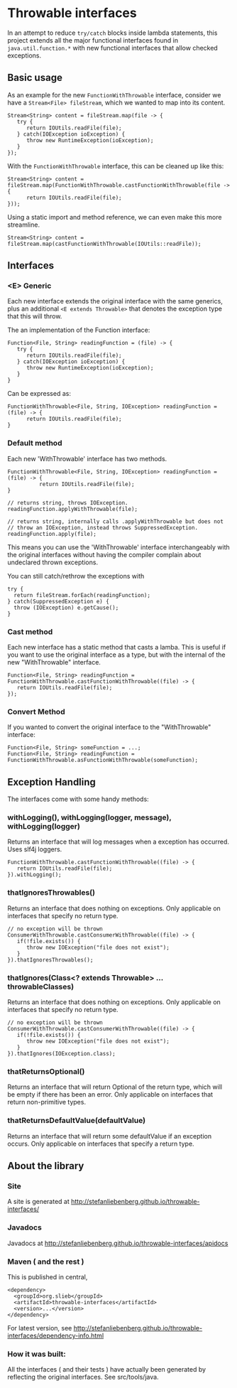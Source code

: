 # Throwable interfaces

In an attempt to reduce `try/catch` blocks inside lambda statements, this project extends all the major functional 
interfaces found in `java.util.function.*` with new functional interfaces that allow checked exceptions.
 
## Basic usage

As an example for the new `FunctionWithThrowable` interface, consider we have a `Stream<File> fileStream`, which we wanted to map into its content. 

    Stream<String> content = fileStream.map(file -> {
       try {
          return IOUtils.readFile(file);
       } catch(IOException ioException) {
          throw new RuntimeException(ioException);
       }
    });
    
With the `FunctionWithThrowable` interface, this can be cleaned up like this:
    
    Stream<String> content = fileStream.map(FunctionWithThrowable.castFunctionWithThrowable(file -> {
          return IOUtils.readFile(file);
    }));
    
Using a static import and method reference, we can even make this more streamline.    
    
    Stream<String> content = fileStream.map(castFunctionWithThrowable(IOUtils::readFile));
    
## Interfaces



### &lt;E&gt; Generic

Each new interface extends the original interface with the same generics, plus an additional `<E extends Throwable>` 
that denotes the exception type that this will throw.



The an implementation of the Function interface: 

    Function<File, String> readingFunction = (file) -> {
       try {
          return IOUtils.readFile(file);
       } catch(IOException ioException) {
          throw new RuntimeException(ioException);
       }
    }

Can be expressed as:

    FunctionWithThrowable<File, String, IOException> readingFunction = (file) -> {
          return IOUtils.readFile(file);
    }
    
### Default method
    
Each new 'WithThrowable' interface has two methods.
    
    FunctionWithThrowable<File, String, IOException> readingFunction = (file) -> {
              return IOUtils.readFile(file);
    }

    // returns string, throws IOException.
    readingFunction.applyWithThrowable(file); 
    
    // returns string, internally calls .applyWithThrowable but does not 
    // throw an IOException, instead throws SuppressedException.
    readingFunction.apply(file); 

This means you can use the 'WithThrowable' interface interchangeably with the original 
interfaces without having the compiler complain about undeclared thrown exceptions. 

You can still catch/rethrow the exceptions with

    try {
      return fileStream.forEach(readingFunction);
    } catch(SuppressedException e) {
      throw (IOException) e.getCause();
    }
    
    
### Cast method

Each new interface has a static method that casts a lamba. This is useful if you want to use the original interface 
as a type, but with the internal of the new "WithThrowable" interface.


    Function<File, String> readingFunction = FunctionWithThrowable.castFunctionWithThrowable((file) -> {
       return IOUtils.readFile(file);
    });
    
### Convert Method
   
If you wanted to convert the original interface to the "WithThrowable" interface:
    
    Function<File, String> someFunction = ...;
    Function<File, String> readingFunction = FunctionWithThrowable.asFunctionWithThrowable(someFunction);
        
        
## Exception Handling

The interfaces come with some handy methods:

### withLogging(), withLogging(logger,  message), withLogging(logger)

Returns an interface that will log messages when a exception has occurred. Uses slf4j loggers.

    FunctionWithThrowable.castFunctionWithThrowable((file) -> {
       return IOUtils.readFile(file);
    }).withLogging();
    

### thatIgnoresThrowables()

Returns an interface that does nothing on exceptions. Only applicable on interfaces that specify no return type.

    // no exception will be thrown
    ConsumerWithThrowable.castConsumerWithThrowable((file) -> {
       if(!file.exists()) {
          throw new IOException("file does not exist");
       }
    }).thatIgnoresThrowables();
    
    
### thatIgnores(Class<? extends Throwable> ... throwableClasses)

Returns an interface that does nothing on exceptions. Only applicable on interfaces that specify no return type.

    // no exception will be thrown
    ConsumerWithThrowable.castConsumerWithThrowable((file) -> {
       if(!file.exists()) {
          throw new IOException("file does not exist");
       }
    }).thatIgnores(IOException.class); 

### thatReturnsOptional()


Returns an interface that will return Optional of the return type, which will be empty if there has been an error.
Only applicable on interfaces that return non-primitive types.

### thatReturnsDefaultValue(defaultValue)

Returns an interface that will return some defaultValue if an exception occurs. Only applicable on interfaces that specify a return type.
    
    
## About the library

### Site

A site is generated at http://stefanliebenberg.github.io/throwable-interfaces/

### Javadocs

Javadocs at http://stefanliebenberg.github.io/throwable-interfaces/apidocs

### Maven ( and the rest )

This is published in central,
  
    <dependency>
      <groupId>org.slieb</groupId>
      <artifactId>throwable-interfaces</artifactId>
      <version>...</version>
    </dependency>
 
For latest version, see http://stefanliebenberg.github.io/throwable-interfaces/dependency-info.html


### How it was built:
  
  All the interfaces ( and their tests ) have actually been generated by reflecting the original interfaces. See src/tools/java.
  